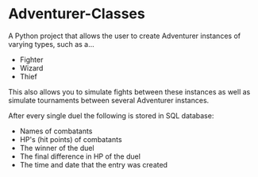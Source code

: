 # Adventurer-Classes
A Python project that allows the user to create Adventurer instances of varying types, such as a...
- Fighter
- Wizard 
- Thief

This also allows you to simulate fights between these instances as well as simulate tournaments between several Adventurer instances.

After every single duel the following is stored in SQL database:
- Names of combatants
- HP's (hit points) of combatants
- The winner of the duel
- The final difference in HP of the duel
- The time and date that the entry was created

